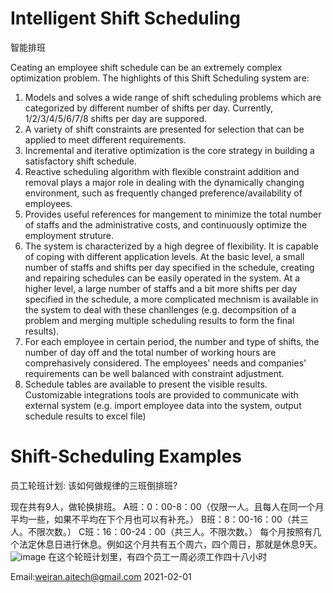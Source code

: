 
# Intelligent Shift Scheduling 
智能排班

Ceating an employee shift schedule can be an extremely complex optimization problem. The highlights of this Shift Scheduling system are:
1.  Models and solves a wide range of shift scheduling problems which are categorized by different number of shifts per day. Currently,  1/2/3/4/5/6/7/8 shifts per day are suppored.
2. A variety of shift constraints are presented for selection that can be applied to meet different requirements.
3. Incremental and iterative optimization is the core strategy in building a satisfactory shift schedule. 
4. Reactive scheduling algorithm with flexible constraint addition and removal plays a major role in dealing with the dynamically changing environment, such as frequently changed preference/availability of employees.
5. Provides useful references for mangement to minimize the total number of staffs and the administrative costs, and continuously optimize the employment struture.
6. The system is characterized by a high degree of flexibility. It is capable of coping with different application levels. At the basic level, a small number of staffs and shifts per day specified in the schedule, creating and repairing schedules can be easily operated in the system. At a higher level,  a large number of staffs and a bit more shifts per day specified in the schedule, a more complicated mechnism is available in the system to deal with these chanllenges (e.g. decompsition of a problem and merging multiple scheduling results to form the final results).
7. For each employee in certain period, the number and type of shifts, the number of day off and the total number of working hours are comprehasively considered. The employees' needs and companies' requirements can be well balanced with constraint adjustment.
8. Schedule tables are available to present the visible results. Customizable integrations tools are provided to communicate with external system (e.g. import employee data into the system, output schedule results to excel file)

# Shift-Scheduling Examples
员工轮班计划: 该如何做规律的三班倒排班?

现在共有9人，做轮换排班。
A班：0：00-8：00（仅限一人。且每人在同一个月平均一些，如果不平均在下个月也可以有补充。）
B班：8：00-16：00（共三人。不限次数。）
C班：16：00-24：00（共三人。不限次数。）
每个月按照有几个法定休息日进行休息。例如这个月共有五个周六，四个周日，那就是休息9天。
![image](https://user-images.githubusercontent.com/84350533/119012794-a5a1a800-b996-11eb-8254-cbe54cebc874.png)
在这个轮班计划里，有四个员工一周必须工作四十八小时

Email:weiran.aitech@gmail.com 2021-02-01
